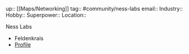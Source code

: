 up:: [[Maps/Networking]]
tag:: #community/ness-labs 
email:: 
Industry::
Hobby::
Superpower::
Location::

Ness Labs
- Feldenkrais
- [Profile](https://community.nesslabs.com/u/f91de22c?)